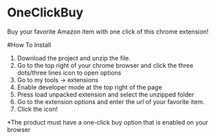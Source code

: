 # OneClickBuy
Buy your favorite Amazon item with one click of this chrome extension!

#How To Install
1. Download the project and unzip the file. 
2. Go to the top right of your chrome browser and click the three dots/three lines icon to open options
3. Go to my tools -> extensions
4. Enable developer mode at the top right of the page
5. Press load unpacked extension and select the unzipped folder
6. Go to the extension options and enter the url of your favorite item.
7. Click the icon!

*The product must have a one-click buy option that is enabled on your browser
